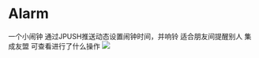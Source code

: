 # Alarm
一个小闹钟
通过JPUSH推送动态设置闹钟时间，并响铃
适合朋友间提醒别人
集成友盟   可查看进行了什么操作
![](https://github.com/fenghao1994/Alarm/raw/master/app/src/main/res/raw)
